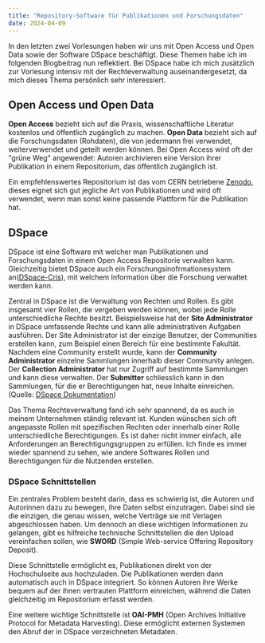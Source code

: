 ```yaml
---
title: "Repository-Software für Publikationen und Forschungsdaten"
date: 2024-04-09
---
```


In den letzten zwei Vorlesungen haben wir uns mit Open Access und Open Data sowie der Software DSpace beschäftigt. Diese Themen habe ich im folgenden Blogbeitrag nun reflektiert. Bei DSpace habe ich mich zusätzlich zur Vorlesung intensiv mit der Rechteverwaltung auseinandergesetzt, da mich dieses Thema persönlich sehr interessiert.

## Open Access und Open Data

**Open Access** bezieht sich auf die Praxis, wissenschaftliche Literatur kostenlos und öffentlich zugänglich zu machen. **Open Data** bezieht sich auf die Forschungsdaten (Rohdaten), die von jedermann frei verwendet, weiterverwendet und geteilt werden können. Bei Open Access wird oft der "grüne Weg" angewendet: Autoren archivieren eine Version ihrer Publikation in einem Repositorium, das öffentlich zugänglich ist. 

Ein empfehlenswertes Repositorium ist das vom CERN betriebene [Zenodo](https://zenodo.org), dieses eignet sich gut jegliche Art von Publikationen und wird oft verwendet, wenn man sonst keine passende Plattform für die Publikation hat. 


## DSpace

DSpace ist eine Software mit welcher man Publikationen und Forschungsdaten in einem Open Access Repositorie verwalten kann. Gleichzeitig bietet DSpace auch ein Forschungsinofrmationesystem an([DSpace-Cris](https://wiki.lyrasis.org/display/DSPACECRIS)), mit welchem Information über die Forschung verwaltet werden kann. 

Zentral in DSpace ist die Verwaltung von Rechten und Rollen. Es gibt insgesamt vier Rollen, die vergeben werden können, wobei jede Rolle unterschiedliche Rechte besitzt. Beispielsweise hat der **Site Administrator** in DSpace umfassende Rechte und kann alle administrativen Aufgaben ausführen. Der Site Administrator ist der einzige Benutzer, der Communities erstellen kann, zum Beispiel einen Bereich für eine bestimmte Fakultät. Nachdem eine Community erstellt wurde, kann der **Community Administrator** einzelne Sammlungen innerhalb dieser Community anlegen. Der **Collection Administrator** hat nur Zugriff auf bestimmte Sammlungen und kann diese verwalten. Der **Submitter** schliesslich kann in den Sammlungen, für die er Berechtigungen hat, neue Inhalte einreichen. (Quelle: [DSpace Dokumentation](https://wiki.lyrasis.org/display/DSDOC7x/Community+and+Collection+management))

Das Thema Rechteverwaltung fand ich sehr spannend, da es auch in meinem Unternehmen ständig relevant ist. Kunden wünschen sich oft angepasste Rollen mit spezifischen Rechten oder innerhalb einer Rolle unterschiedliche Berechtigungen. Es ist daher nicht immer einfach, alle Anforderungen an Berechtigungsgruppen zu erfüllen. Ich finde es immer wieder spannend zu sehen, wie andere Softwares Rollen und Berechtigungen für die Nutzenden erstellen.

### DSpace Schnittstellen

Ein zentrales Problem besteht darin, dass es schwierig ist, die Autoren und Autorinnen dazu zu bewegen, ihre Daten selbst einzutragen. Dabei sind sie die einzigen, die genau wissen, welche Verträge sie mit Verlagen abgeschlossen haben. Um dennoch an diese wichtigen Informationen zu gelangen, gibt es hilfreiche technische Schnittstellen die den Upload vereinfachen sollen, wie **SWORD** (Simple Web-service Offering Repository Deposit). 

Diese Schnittstelle ermöglicht es, Publikationen direkt von der Hochschulseite aus hochzuladen. Die Publikationen werden dann automatisch auch in DSpace integriert. So können Autoren ihre Werke bequem auf der ihnen vertrauten Plattform einreichen, während die Daten gleichzeitig im Repositorium erfasst werden.

Eine weitere wichtige Schnittstelle ist **OAI-PMH** (Open Archives Initiative Protocol for Metadata Harvesting). Diese ermöglicht externen Systemen den Abruf der in DSpace verzeichneten Metadaten.
